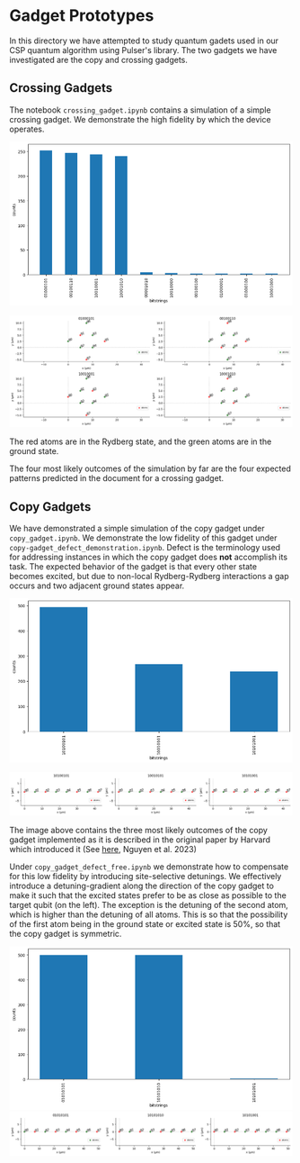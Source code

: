 # Gadget Prototypes

In this directory we have attempted to study quantum gadets used in our CSP quantum algorithm using Pulser's library. The two gadgets we have investigated are the copy and crossing gadgets.

## Crossing Gadgets

The notebook `crossing_gadget.ipynb` contains a simulation of a simple crossing gadget. We demonstrate the high fidelity by which the device operates.

![](./images/crossing_gadget.png)

![](./images/crossing_gadget_atoms.png)

The red atoms are in the Rydberg state, and the green atoms are in the ground state.

The four most likely outcomes of the simulation by far are the four expected patterns predicted in the document for a crossing gadget.

## Copy Gadgets

We have demonstrated a simple simulation of the copy gadget under `copy_gadget.ipynb`. We demonstrate the low fidelity of this gadget under `copy-gadget_defect_demonstration.ipynb`. Defect is the terminology used for addressing instances in which the copy gadget does **not** accomplish its task. The expected behavior of the gadget is that every other state becomes excited, but due to non-local Rydberg-Rydberg interactions a gap occurs and two adjacent ground states appear.

![](images/copy_defect_histogram.png)

![](images/copy_defect.png)

The image above contains the three most likely outcomes of the copy gadget implemented as it is described in the original paper by Harvard which introduced it (See [here](https://arxiv.org/pdf/2209.03965.pdf), Nguyen et al. 2023)

Under `copy_gadget_defect_free.ipynb` we demonstrate how to compensate for this low fidelity by introducing site-selective detunings. We effectively introduce a detuning-gradient along the direction of the copy gadget to make it such that the excited states prefer to be as close as possible to the target qubit (on the left). The exception is the detuning of the second atom, which is higher than the detuning of all atoms. This is so that the possibility of the first atom being in the ground state or excited state is $50\%$, so that the copy gadget is symmetric.

![](images/copy_fixed_histogram.png)
![](images/copy_fixed_atoms.png)

